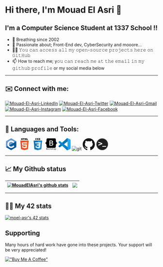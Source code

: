 # Hi there, I'm Mouad El Asri 👋

## I'm a Computer Science Student at 1337 School !!

- 👀 Breathing since 2002
- 🎯 Passionate about; Front-End dev, CyberSecurity and mooore...
- 👨‍💻 𝚈𝚘𝚞 𝚌𝚊𝚗 𝚊𝚌𝚌𝚎𝚜𝚜 𝚊𝚕𝚕 𝚖𝚢 𝚘𝚙𝚎𝚗-𝚜𝚘𝚞𝚛𝚌𝚎 𝚙𝚛𝚘𝚓𝚎𝚌𝚝𝚜 𝚑𝚎𝚛𝚎 𝚘𝚗 𝙶𝚒𝚝𝙷𝚞𝚋
- 📫 How to reach me; y𝚘𝚞 𝚌𝚊𝚗 𝚛𝚎𝚊𝚌𝚑 𝚖𝚎 𝚊𝚝 𝚝𝚑𝚎 𝚎𝚖𝚊𝚒𝚕 𝚒𝚗 𝚖𝚢 𝚐𝚒𝚝𝚑𝚞𝚋 𝚙𝚛𝚘𝚏𝚒𝚕𝚎 or my social media below

---

## ✉️ Connect with me:

<p>
  <a href="https://linkedin.com/in/mouad-el-asri" target="blank"><img  src="https://img.icons8.com/color/48/000000/linkedin.png" alt="Mouad-El-Asri-LinkedIn" align="center" height="45" width="45" /></a>
  <a href="https://twitter.com/MouadElAsri4" target="blank"><img  src="https://img.icons8.com/fluency/48/000000/twitter.png" alt="Mouad-El-Asri-Twitter" align="center" height="45" width="45" /></a>
  <a href="mailto:elasrimouad90@gmail.com" target="blank"><img src="https://img.icons8.com/color/48/000000/gmail-new.png" alt="Mouad-El-Asri-Gmail" align="center" height="45" width="45"/></a>
  <a href="https://instagram.com/mouad_el_asriii" target="blank"><img  src="https://img.icons8.com/fluency/48/000000/instagram-new.png" alt="Mouad-El-Asri-Instagram" align="center" height="45" width="45" /></a>
  <a href="https://facebook.com/mouad.alasri.7" target="blank"><img  src="https://img.icons8.com/fluency/48/000000/facebook-new.png" alt="Mouad-El-Asri-Facebook" align="center" height="45" width="45" /></a>
</p>

---

## 🧰 Languages and Tools:

<p align="left">
  <img src="https://raw.githubusercontent.com/devicons/devicon/master/icons/c/c-original.svg" alt="c" width="40" height="40"/>
  <img src="https://raw.githubusercontent.com/devicons/devicon/master/icons/html5/html5-original-wordmark.svg" alt="html5" width="40" height="40"/>
  <img src="https://raw.githubusercontent.com/devicons/devicon/master/icons/css3/css3-original-wordmark.svg" alt="css3" width="40" height="40"/>
  <img src="https://raw.githubusercontent.com/devicons/devicon/master/icons/bootstrap/bootstrap-plain-wordmark.svg" alt="bootstrap" width="40" height="40"/>
  <img src="https://raw.githubusercontent.com/github/explore/80688e429a7d4ef2fca1e82350fe8e3517d3494d/topics/visual-studio-code/visual-studio-code.png" alt="VS Code" width="40" height="40" />
  <img src="https://www.vectorlogo.zone/logos/git-scm/git-scm-icon.svg" alt="git" width="40" height="40"/>
  <img src="https://raw.githubusercontent.com/github/explore/78df643247d429f6cc873026c0622819ad797942/topics/github/github.png" alt="Github" width="40" height="40"/>
  <img src="https://raw.githubusercontent.com/github/explore/80688e429a7d4ef2fca1e82350fe8e3517d3494d/topics/terminal/terminal.png" alt="Terminal" width="40" height="40"/>
</p>

---

## 📈 My Github status

| <a href="https://github.com/anuraghazra/github-readme-stats"><img align="center" src="https://github-readme-stats.vercel.app/api?username=Mouad-El-Asri&count_private=true&show_icons=true&include_all_commits=true&hide_border=true" alt="MouadElAsri's github stats" /></a> | <a href="https://github.com/anuraghazra/github-readme-stats"><img align="center" src="https://github-readme-stats.vercel.app/api/top-langs/?username=Mouad-El-Asri&layout=compact&hide_border=true" /></a> |
| ------------- | ------------- |

---

## 👨‍💻 My 42 stats

<a href="https://github.com/oakoudad/badge42"><img src="https://badge.mediaplus.ma/black/moel-asr" alt="moel-asr's 42 stats" /></a>


## Supporting
Many hours of hard work have gone into these projects. Your support will be very appreciated!

[!["Buy Me A Coffee"](https://www.buymeacoffee.com/assets/img/custom_images/orange_img.png)](https://www.buymeacoffee.com/elasrimouad)
